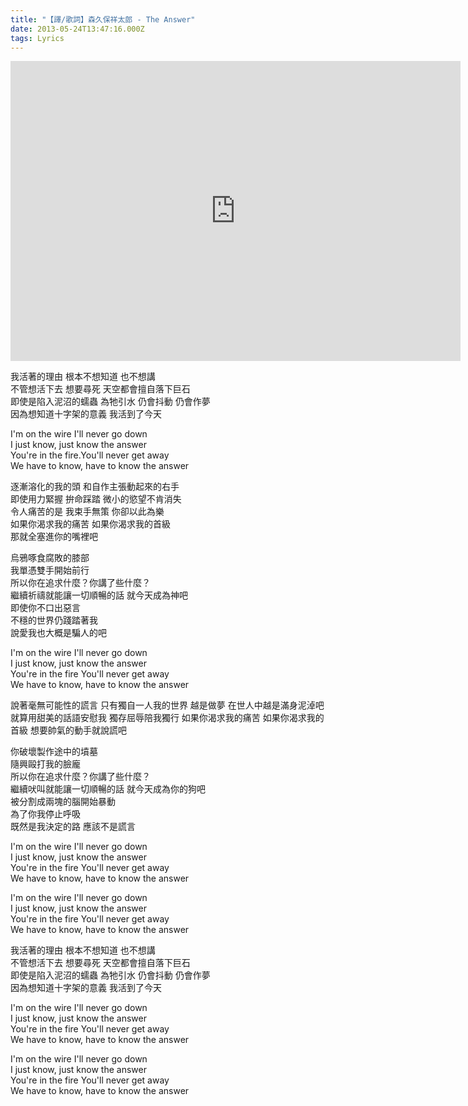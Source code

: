 ```yaml
---
title: "【譯/歌詞】森久保祥太郎 - The Answer"
date: 2013-05-24T13:47:16.000Z
tags: Lyrics
---
```


<iframe width="720" height="480" src="https://www.youtube.com/embed/OvI6Tlx7Yhg" frameborder="0" allow="accelerometer; autoplay; clipboard-write; encrypted-media; gyroscope; picture-in-picture" allowfullscreen></iframe>

我活著的理由 根本不想知道 也不想講
<br>不管想活下去 想要尋死 天空都會擅自落下巨石
<br>即使是陷入泥沼的蠕蟲 為牠引水 仍會抖動 仍會作夢
<br>因為想知道十字架的意義 我活到了今天

I'm on the wire I'll never go down
<br>I just know, just know the answer
<br>You're in the fire.You'll never get away
<br>We have to know, have to know the answer

逐漸溶化的我的頭 和自作主張動起來的右手
<br>即使用力緊握 拚命踩踏 微小的慾望不肯消失
<br>令人痛苦的是 我束手無策 你卻以此為樂
<br>如果你渴求我的痛苦 如果你渴求我的首級
<br>那就全塞進你的嘴裡吧

烏鴉啄食腐敗的膝部
<br>我單憑雙手開始前行
<br>所以你在追求什麼？你講了些什麼？
<br>繼續祈禱就能讓一切順暢的話 就今天成為神吧
<br>即使你不口出惡言
<br>不穩的世界仍踐踏著我
<br>說愛我也大概是騙人的吧

I'm on the wire I'll never go down
<br>I just know, just know the answer
<br>You're in the fire You'll never get away
<br>We have to know, have to know the answer

說著毫無可能性的謊言 只有獨自一人我的世界
越是做夢 在世人中越是滿身泥淖吧
就算用甜美的話語安慰我 獨存屈辱陪我獨行
如果你渴求我的痛苦 如果你渴求我的首級
想要帥氣的動手就說謊吧

你破壞製作途中的墳墓
<br>隨興毆打我的臉龐
<br>所以你在追求什麼？你講了些什麼？
<br>繼續吠叫就能讓一切順暢的話 就今天成為你的狗吧
<br>被分割成兩塊的腦開始暴動
<br>為了你我停止呼吸
<br>既然是我決定的路 應該不是謊言

I'm on the wire I'll never go down
<br>I just know, just know the answer
<br>You're in the fire You'll never get away
<br>We have to know, have to know the answer

I'm on the wire I'll never go down
<br>I just know, just know the answer
<br>You're in the fire You'll never get away
<br>We have to know, have to know the answer

我活著的理由 根本不想知道 也不想講
<br>不管想活下去 想要尋死 天空都會擅自落下巨石
<br>即使是陷入泥沼的蠕蟲 為牠引水 仍會抖動 仍會作夢
<br>因為想知道十字架的意義 我活到了今天

I'm on the wire I'll never go down
<br>I just know, just know the answer
<br>You're in the fire You'll never get away
<br>We have to know, have to know the answer

I'm on the wire I'll never go down
<br>I just know, just know the answer
<br>You're in the fire You'll never get away
<br>We have to know, have to know the answer
